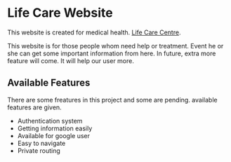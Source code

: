 # Life Care Website

This website is created for medical health. [Life Care Centre](https://life-care-centre.web.app/).

This website is for those people whom need help or treatment. Event he or she can get some important information from here. In future, extra more feature will come. It will help our user more.

## Available Features

There are some freatures in this project and some are pending. available features are given.

- Authentication system
- Getting information easily
- Available for google user
- Easy to navigate
- Private routing

